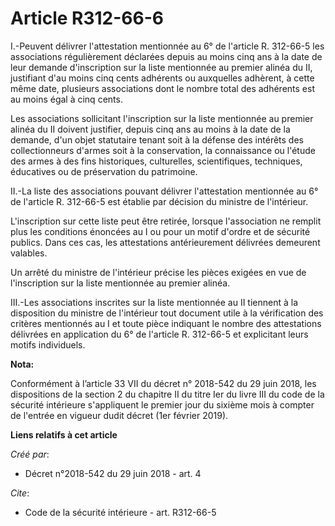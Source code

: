 # Article R312-66-6

I.-Peuvent délivrer l'attestation mentionnée au 6° de l'article R. 312-66-5 les associations régulièrement déclarées depuis
au moins cinq ans à la date de leur demande d'inscription sur la liste mentionnée au premier alinéa du II, justifiant d'au
moins cinq cents adhérents ou auxquelles adhèrent, à cette même date, plusieurs associations dont le nombre total des
adhérents est au moins égal à cinq cents.

Les associations sollicitant l'inscription sur la liste mentionnée au premier alinéa du II doivent justifier, depuis cinq ans
au moins à la date de la demande, d'un objet statutaire tenant soit à la défense des intérêts des collectionneurs d'armes
soit à la conservation, la connaissance ou l'étude des armes à des fins historiques, culturelles, scientifiques, techniques,
éducatives ou de préservation du patrimoine.

II.-La liste des associations pouvant délivrer l'attestation mentionnée au 6° de l'article R. 312-66-5 est établie par
décision du ministre de l'intérieur.

L'inscription sur cette liste peut être retirée, lorsque l'association ne remplit plus les conditions énoncées au I ou pour
un motif d'ordre et de sécurité publics. Dans ces cas, les attestations antérieurement délivrées demeurent valables.

Un arrêté du ministre de l'intérieur précise les pièces exigées en vue de l'inscription sur la liste mentionnée au premier
alinéa.

III.-Les associations inscrites sur la liste mentionnée au II tiennent à la disposition du ministre de l'intérieur tout
document utile à la vérification des critères mentionnés au I et toute pièce indiquant le nombre des attestations délivrées
en application du 6° de l'article R. 312-66-5 et explicitant leurs motifs individuels.

**Nota:**

Conformément à l’article 33 VII du décret n° 2018-542 du 29 juin 2018, les dispositions de la section 2 du chapitre II du
titre Ier du livre III du code de la sécurité intérieure s'appliquent le premier jour du sixième mois à compter de l'entrée
en vigueur dudit décret (1er février 2019).

**Liens relatifs à cet article**

_Créé par_:

  - Décret n°2018-542 du 29 juin 2018 - art. 4

_Cite_:

  - Code de la sécurité intérieure - art. R312-66-5
